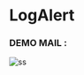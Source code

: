 # LogAlert

### DEMO MAIL : 
![ss](https://user-images.githubusercontent.com/47289608/156149821-ee2e8037-556a-4c14-9831-efcb484578a7.png)
